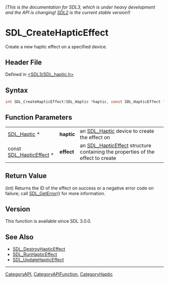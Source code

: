 ###### (This is the documentation for SDL3, which is under heavy development and the API is changing! [SDL2](https://wiki.libsdl.org/SDL2/) is the current stable version!)
# SDL_CreateHapticEffect

Create a new haptic effect on a specified device.

## Header File

Defined in [<SDL3/SDL_haptic.h>](https://github.com/libsdl-org/SDL/blob/main/include/SDL3/SDL_haptic.h)

## Syntax

```c
int SDL_CreateHapticEffect(SDL_Haptic *haptic, const SDL_HapticEffect *effect);
```

## Function Parameters

|                                              |            |                                                                                                     |
| -------------------------------------------- | ---------- | --------------------------------------------------------------------------------------------------- |
| [SDL_Haptic](SDL_Haptic) *                   | **haptic** | an [SDL_Haptic](SDL_Haptic) device to create the effect on                                          |
| const [SDL_HapticEffect](SDL_HapticEffect) * | **effect** | an [SDL_HapticEffect](SDL_HapticEffect) structure containing the properties of the effect to create |

## Return Value

(int) Returns the ID of the effect on success or a negative error code on
failure; call [SDL_GetError](SDL_GetError)() for more information.

## Version

This function is available since SDL 3.0.0.

## See Also

- [SDL_DestroyHapticEffect](SDL_DestroyHapticEffect)
- [SDL_RunHapticEffect](SDL_RunHapticEffect)
- [SDL_UpdateHapticEffect](SDL_UpdateHapticEffect)

----
[CategoryAPI](CategoryAPI), [CategoryAPIFunction](CategoryAPIFunction), [CategoryHaptic](CategoryHaptic)

